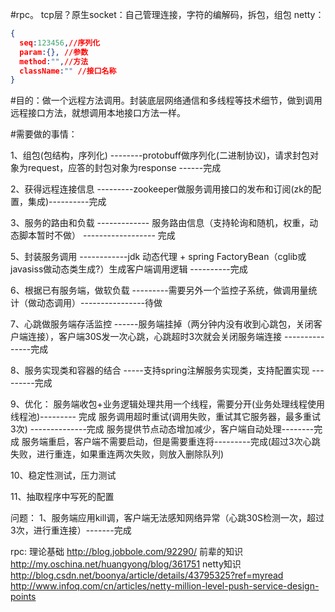 #rpc。
	tcp层？原生socket：自己管理连接，字符的编解码，拆包，组包
	netty：

```json
{
  seq:123456,//序列化
  param:{}, //参数
  method:"",//方法
  className:"" //接口名称
}
```


#目的：做一个远程方法调用。封装底层网络通信和多线程等技术细节，做到调用远程接口方法，就想调用本地接口方法一样。

#需要做的事情：

1、组包(包结构，序列化) --------protobuff做序列化(二进制协议)，请求封包对象为request，应答的封包对象为response ------完成

2、获得远程连接信息 ---------zookeeper做服务调用接口的发布和订阅(zk的配置，集成)----------完成

3、服务的路由和负载 -------------  服务路由信息（支持轮询和随机，权重，动态脚本暂时不做） ------------------ 完成

5、封装服务调用  ------------jdk 动态代理 + spring FactoryBean（cglib或javasiss做动态类生成?）生成客户端调用逻辑  ----------完成

6、根据已有服务端，做软负载  ---------需要另外一个监控子系统，做调用量统计（做动态调用）----------------待做

7、心跳做服务端存活监控 ------服务端挂掉（两分钟内没有收到心跳包，关闭客户端连接），客户端30S发一次心跳，心跳超时3次就会关闭服务端连接   ---------------完成

8、服务实现类和容器的结合 -----支持spring注解服务实现类，支持配置实现 ---------完成

9、优化：
	 服务端收包+业务逻辑处理共用一个线程，需要分开(业务处理线程使用线程池)--------- 完成
	 服务调用超时重试(调用失败，重试其它服务器，最多重试3次) --------------完成
         服务提供节点动态增加减少，客户端自动处理--------完成 
         服务端重启，客户端不需要启动，但是需要重连将---------完成(超过3次心跳失败，进行重连，如果重连两次失败，则放入删除队列)

10、稳定性测试，压力测试

11、抽取程序中写死的配置

问题：
 	1、服务端应用kill调，客户端无法感知网络异常（心跳30S检测一次，超过3次，进行重连接）-------完成

rpc:
理论基础
http://blog.jobbole.com/92290/
前辈的知识
http://my.oschina.net/huangyong/blog/361751
netty知识
http://blog.csdn.net/boonya/article/details/43795325?ref=myread
http://www.infoq.com/cn/articles/netty-million-level-push-service-design-points


